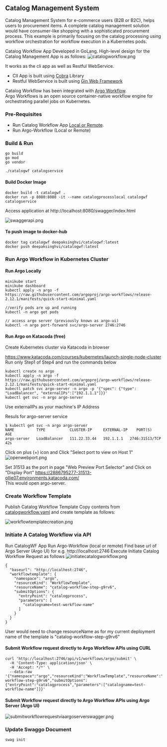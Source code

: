 ## Catalog Management System
Catalog Management System for e-commerce users (B2B or B2C), helps users to procurement items. 
A complete catalog management solution would have consumer-like shopping with a sophisticated procurement process. 
This example is primarily focusing on the catalog processing using workflow orchestration for workflow execution in a Kubernetes pods.

Catalog Workflow App Developed in GoLang.
High-level design for the Catalog Management App is as follows:
![catalogworkflow.png](resources/catalogworkflow.png)

It works as the cli app as well as Restful WebService.
* ClI App is built using [Cobra](https://github.com/spf13/cobra) Library
* Restful WebService is built using [Gin Web Framework](https://github.com/gin-gonic/gin)  

Catalog Workflow has been integrated with [Argo Workflow](https://argoproj.github.io/workflows).  
Argo Workflows is an open source container-native workflow engine for orchestrating parallel jobs on Kubernetes.

### Pre-Requisites
* Run Catalog Workflow App [Local or Remote](#build-&-run).
* Run Argo-Workflow  (Local or Remote)


### Build & Run
```
go build
go mod
go vendor

./catalogwf catalogservice
```

#### Build Docker Image
```
docker build -t catalogwf .
docker run -p 8080:8080 -it --name catalogprocesslocal catalogwf catalogservice

```

Access application at http://localhost:8080/swagger/index.html


![swaggerapi.png](resources/swaggerapi.png)

#### To push image to docker-hub
```
docker tag catalogwf deepaksinghvi/catalogwf:latest
docker push deepaksinghvi/catalogwf:latest
```

### Run Argo Workflow in Kubernetes Cluster

#### Run Argo Locally
```
minikube start
minikube dashboard
kubectl apply -n argo -f https://raw.githubusercontent.com/argoproj/argo-workflows/release-2.12.1/manifests/quick-start-minimal.yaml

//verify pods are up and running
kubectl -n argo get pods

// access argo server (previously known as argo-ui)
kubectl -n argo port-forward svc/argo-server 2746:2746
```


#### Run Argo on Katacoda (free)
Create Kubernetes cluster via Katacoda in browser

https://www.katacoda.com/courses/kubernetes/launch-single-node-cluster
Run only Step1 of Step4 and run the commands below

```
kubectl create ns argo
kubectl apply -n argo -f https://raw.githubusercontent.com/argoproj/argo-workflows/release-2.12.1/manifests/quick-start-minimal.yaml
kubectl patch svc argo-server -n argo -p '{"spec": {"type": "LoadBalancer", "externalIPs":["192.1.1.1"]}}'
kubectl get svc -n argo argo-server
```
Use externalIPs as your machine's IP Address

Resuls for argo-server service
```
$ kubectl get svc -n argo argo-server  
NAME          TYPE           CLUSTER-IP     EXTERNAL-IP    PORT(S)          AGE
argo-server   LoadBalancer   111.22.33.44   192.1.1.1   2746:31513/TCP   42s
```

Click on plus (+) icon and Click "Select port to view on Host 1"
![openwebport.png](resources/openwebport.png)

Set 31513 as the port in page "Web Preview Port Selector" and Click on "Display Port"
https://2886795277-31513-ollie07.environments.katacoda.com/  
This would open argo-server.

### Create Workflow Template
Publish Catalog Workflow Template
Copy contents from [catalogworkflow.yaml](resources/catalogworkflow.yaml) and create template as follows:

![workflowtemplatecreation.png](resources/workflowtemplatecreation.png)


### Initiate A Catalog Workflow via API
Run CatalogWF App
Run Argo-Workflow (local or remote)
Find base url of Argo Server (Argo UI) for e.g. http://localhost:2746
Execute Initiate Catalog Workflow Request as follows
![initiatecatalogworkflow.png](resources/initiatecatalogworkflow.png)

```
{
  "baseurl": "http://localhost:2746",
  "workflowtemplate": {
    "namespace": "argo",
    "resourceKind": "WorkflowTemplate",
    "resourceName": "catalog-workflow-step-g9rv6",
    "submitOptions": {
      "entryPoint": "catalogprocess",
      "parameters": [
        "catalogname=test-workflow-name"
      ]
    }
  }
}
```


User would need to change resourceName as for my current deployment name of the template is 
"catalog-workflow-step-g9rv6"

#### Submit Workflow request directly to Argo Workflow APIs using CURL
```
curl 'http://localhost:2746/api/v1/workflows/argo/submit' \
  -H 'Content-Type: application/json' \
  -H 'Accept: */*' \
  --data-raw '{"namespace":"argo","resourceKind":"WorkflowTemplate","resourceName":"catalog-workflow-step-g9rv6","submitOptions":{"entryPoint":"catalogprocess","parameters":["catalogname=test-workflow-name"]}}'
```

#### Submit Workflow request directly to Argo Workflow APIs using Argo Server (Argo UI)
![submitworkflowrequestviaargoserverswagger.png](resources/submitworkflowrequestviaargoserverswagger.png)


### Update Swaggo Document
```
swag init
```
